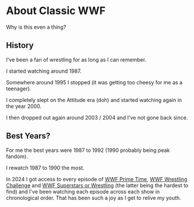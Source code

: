 # About Classic WWF

<p class="strapline">Why is this even a thing?</p>

## History

I've been a fan of wrestling for as long as I can remember.

I started watching around 1987.

Somewhere around 1995 I stopped (it was getting too cheesy for me as a
teenager).

I completely slept on the Attitude era (doh) and started watching again in the
year 2000.

I then dropped out again around 2003 / 2004 and I've not gone back since.

## Best Years?

For me the best years were 1987 to 1992 (1990 probably being peak fandom).

I rewatch 1987 to 1990 the most.

In 2024 I got access to every episode of [WWF Prime Time][prime time], [WWF
Wrestling Challenge][wrestling challenge] and [WWF Superstars or
Wrestling][superstars] (the latter being the hardest to find) and I've been
watching each episode across each show in chronological order. That has been
such a joy as I get to relive my youth.

[prime time]: https://en.wikipedia.org/wiki/WWF_Prime_Time_Wrestling
[superstars]: https://en.wikipedia.org/wiki/WWF_Superstars_of_Wrestling
[wrestling challenge]: https://en.wikipedia.org/wiki/WWF_Wrestling_Challenge
